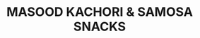 ---
title: "MASOOD KACHORI & SAMOSA SNACKS"
url: /karachi/masood-kachori-und-samosa-snacks/
shop: Allgemein
---